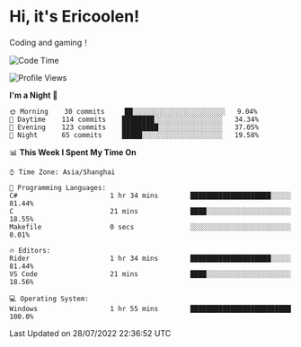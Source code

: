 # Hi, it's Ericoolen!
Coding and gaming！

<!--START_SECTION:waka-->
![Code Time](http://img.shields.io/badge/Code%20Time-341%20hrs%2014%20mins-blue)

![Profile Views](http://img.shields.io/badge/Profile%20Views-3-blue)

**I'm a Night 🦉** 

```text
🌞 Morning    30 commits     ██░░░░░░░░░░░░░░░░░░░░░░░   9.04% 
🌆 Daytime    114 commits    ████████░░░░░░░░░░░░░░░░░   34.34% 
🌃 Evening    123 commits    █████████░░░░░░░░░░░░░░░░   37.05% 
🌙 Night      65 commits     █████░░░░░░░░░░░░░░░░░░░░   19.58%

```


📊 **This Week I Spent My Time On** 

```text
⌚︎ Time Zone: Asia/Shanghai

💬 Programming Languages: 
C#                       1 hr 34 mins        ████████████████████░░░░░   81.44% 
C                        21 mins             ████░░░░░░░░░░░░░░░░░░░░░   18.55% 
Makefile                 0 secs              ░░░░░░░░░░░░░░░░░░░░░░░░░   0.01%

🔥 Editors: 
Rider                    1 hr 34 mins        ████████████████████░░░░░   81.44% 
VS Code                  21 mins             ████░░░░░░░░░░░░░░░░░░░░░   18.56%

💻 Operating System: 
Windows                  1 hr 55 mins        █████████████████████████   100.0%

```


 Last Updated on 28/07/2022 22:36:52 UTC
<!--END_SECTION:waka-->

